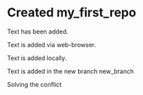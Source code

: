# Created my_first_repo

Text has been added.

Text is added via web-browser.

Text is added locally.

Text is added in the new branch new_branch

Solving the conflict

